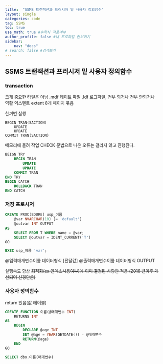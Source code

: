 ```yaml
---
title:  "SSMS 트랜잭션과 프러시저 밑 사용자 정의함수"
layout: single
categories: code
tag: SSMS
toc: true
use_math: true #수학식 적용여부
author_profile: false #내 프로파일 안보이기
sidebar:
    nav: "docs" 
# search: false #검색불가
---
```


## SSMS 트랜잭션과 프러시저 밑 사용자 정의함수
### transaction
크게 중요한 타일은 아님
.mdf 데이트 파일
.ldf 로그파일, 전부 되거나 전부 안되거나 역활
익스텐트 extent 8개 페이지 묶음

한꺼번 실행
```
BEGIN TRAN(SACTION)
    UPDATE
    UPDATE
COMMIT TRAN(SACTION)
```
메모리에 올려 작업
CHECK 문법으로 나온 오류는 걸리지 않고 진행된다.

```SQL SERVER
BEIGN TRY
    BEGIN TRAN
        UPDATE
        UPDATE
    COMMIT TRAN
END TRY
BEGIN CATCH
    ROLLBACK TRAN
END CATCH
```


### 저장 프로시저

```SQL
CREATE PROC(EDURE) usp_이름
    @var NVARCHAR(10) [= 'default']
    @outvar INT OUTPUT
AS
    SELECT FROM T WHERE name = @var;
    SELECT @outvar = IDENT_CURRENT('T')
GO

EXEC usp_이름 'var';
```
@입력매개변수이름 데이터형식 [전달값]
@출력매개변수이름 데이터형식 OUTPUT

실행속도 향상
~~최적화(ex 인덱스사용여부)에 이미 결정된 사항만 적용 (2016 년이후 개선되어 신경안씀)~~

### 사용자 정의함수

return 있음(값 테이블)
```SQL
CREATE FUNCTION 이름(@매개변수 INT)
    RETURNS INT
AS
    BEGIN
        DECLARE @age INT
        SET @age = YEAR(GETDATE()) - @매개변수
        RETURN(@age)
    END
GO

SELECT dbo.이름(매개변수)
```
